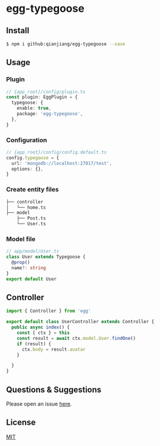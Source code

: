 # egg-typegoose

<!--
Description here.
-->

## Install

```bash
$ npm i github:qianjiang/egg-typegoose --save
```

## Usage

### Plugin

```ts
// {app_root}/config/plugin.ts
const plugin: EggPlugin = {
  typegoose: {
    enable: true,
    package: 'egg-typegoose',
  },
}
```

### Configuration

```ts
// {app_root}/config/config.default.ts
config.typegoose = {
  url: 'mongodb://localhost:27017/test',
  options: {},
}
```

### Create entity files

```bash
├── controller
│   └── home.ts
├── model
    ├── Post.ts
    └── User.ts
```

### Model file

```ts
// app/model/User.ts
class User extends Typegoose {
  @prop()
  name?: string
}
export default User
```

## Controller

```ts
import { Controller } from 'egg'

export default class UserController extends Controller {
  public async index() {
    const { ctx } = this
    const result = await ctx.model.User.findOne()
    if (result) {
      ctx.body = result.avatar
    }

  }
}

```

## Questions & Suggestions

Please open an issue [here](https://github.com/forsigner/egg-typegoose/issues).

## License

[MIT](LICENSE)
